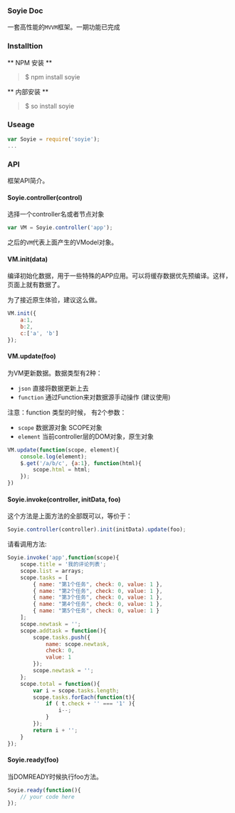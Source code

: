 ### Soyie Doc ###

一套高性能的`MVVM`框架。一期功能已完成

### Installtion ###

** NPM 安装 **
> $ npm install soyie

** 内部安装 **
> $ so install soyie

### Useage ###

``` javascript
var Soyie = require('soyie');
...
```

### API ###

框架API简介。

#### Soyie.controller(control) ####

选择一个controller名或者节点对象

``` javascript
var VM = Soyie.controller('app');
```

之后的`VM`代表上面产生的VModel对象。

#### VM.init(data) ####

编译初始化数据，用于一些特殊的APP应用。可以将缓存数据优先预编译。这样，页面上就有数据了。

为了接近原生体验，建议这么做。

``` javascript
VM.init({
    a:1,
    b:2,
    c:['a', 'b']
});
```

#### VM.update(foo) ####

为VM更新数据。数据类型有2种：

  * `json` 直接将数据更新上去
  * `function` 通过Function来对数据源手动操作 (建议使用)
  
注意：function 类型的时候， 有2个参数：
  * `scope` 数据源对象 SCOPE对象
  * `element` 当前controller层的DOM对象，原生对象

``` javascript
VM.update(function(scope, element){
    console.log(element);
    $.get('/a/b/c', {a:1}, function(html){
        scope.html = html;
    });
})
```
#### Soyie.invoke(controller, initData, foo) ###

这个方法是上面方法的全部既可以，等价于：

``` javascript
Soyie.controller(controller).init(initData).update(foo);
```

请看调用方法:

``` javascript
Soyie.invoke('app',function(scope){
    scope.title = '我的评论列表';
    scope.list = arrays;
    scope.tasks = [
        { name: "第1个任务", check: 0, value: 1 },
        { name: "第2个任务", check: 0, value: 1 },
        { name: "第3个任务", check: 0, value: 1 },
        { name: "第4个任务", check: 0, value: 1 },
        { name: "第5个任务", check: 0, value: 1 }
    ];
    scope.newtask = '';
    scope.addtask = function(){
        scope.tasks.push({
            name: scope.newtask,
            check: 0,
            value: 1
        });
        scope.newtask = '';
    };
    scope.total = function(){
        var i = scope.tasks.length;
        scope.tasks.forEach(function(t){
            if ( t.check + '' === '1' ){
                i--;
            }
        });
        return i + '';
    }
});
```

#### Soyie.ready(foo) ####

当DOMREADY时候执行foo方法。

``` javascript
Soyie.ready(function(){
    // your code here
});
```